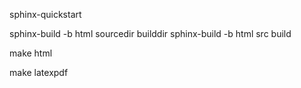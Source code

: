 sphinx-quickstart

sphinx-build -b html sourcedir builddir
sphinx-build -b html src build

make html

make latexpdf
